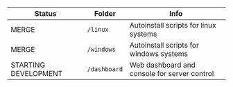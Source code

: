 
| Status | Folder       | Info                                                |
|--------|--------------|-----------------------------------------------------|
| MERGE      | `/linux`     | Autoinstall scripts for linux systems   |
| MERGE      | `/windows`   | Autoinstall scripts for windows systems |
| STARTING DEVELOPMENT      | `/dashboard` | Web dashboard and console for server control        |


